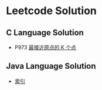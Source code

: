 # Leetcode Solution

## C Language Solution
+ P973 [最接近原点的 K 个点](p973/README.md)

## Java Language Solution
+ [索引](leetcode-cn/README.md)